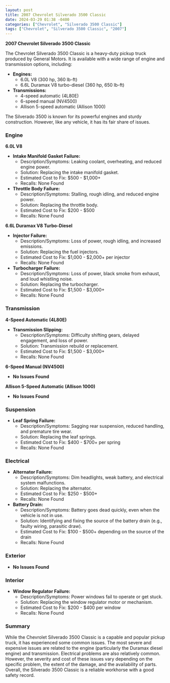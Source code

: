 ```yaml
---
layout: post
title: 2007 Chevrolet Silverado 3500 Classic
date: 2024-03-29 01:38 -0400
categories: ["Chevrolet", "Silverado 3500 Classic"]
tags: ["Chevrolet", "Silverado 3500 Classic", "2007"]
---
```

**2007 Chevrolet Silverado 3500 Classic**

The Chevrolet Silverado 3500 Classic is a heavy-duty pickup truck produced by General Motors. It is available with a wide range of engine and transmission options, including:

* **Engines:**
    * 6.0L V8 (300 hp, 360 lb-ft)
    * 6.6L Duramax V8 turbo-diesel (360 hp, 650 lb-ft)
* **Transmissions:**
    * 4-speed automatic (4L80E)
    * 6-speed manual (NV4500)
    * Allison 5-speed automatic (Allison 1000)

The Silverado 3500 is known for its powerful engines and sturdy construction. However, like any vehicle, it has its fair share of issues.

### **Engine**

**6.0L V8**

* **Intake Manifold Gasket Failure:**
    * Description/Symptoms: Leaking coolant, overheating, and reduced engine power.
    * Solution: Replacing the intake manifold gasket.
    * Estimated Cost to Fix: $500 - $1,000+
    * Recalls: None Found
* **Throttle Body Failure:**
    * Description/Symptoms: Stalling, rough idling, and reduced engine power.
    * Solution: Replacing the throttle body.
    * Estimated Cost to Fix: $200 - $500
    * Recalls: None Found

**6.6L Duramax V8 Turbo-Diesel**

* **Injector Failure:**
    * Description/Symptoms: Loss of power, rough idling, and increased emissions.
    * Solution: Replacing the fuel injectors.
    * Estimated Cost to Fix: $1,000 - $2,000+ per injector
    * Recalls: None Found
* **Turbocharger Failure:**
    * Description/Symptoms: Loss of power, black smoke from exhaust, and loud whistling noise.
    * Solution: Replacing the turbocharger.
    * Estimated Cost to Fix: $1,500 - $3,000+
    * Recalls: None Found

### **Transmission**

**4-Speed Automatic (4L80E)**

* **Transmission Slipping:**
    * Description/Symptoms: Difficulty shifting gears, delayed engagement, and loss of power.
    * Solution: Transmission rebuild or replacement.
    * Estimated Cost to Fix: $1,500 - $3,000+
    * Recalls: None Found

**6-Speed Manual (NV4500)**

* **No Issues Found**

**Allison 5-Speed Automatic (Allison 1000)**

* **No Issues Found**

### **Suspension**

* **Leaf Spring Failure:**
    * Description/Symptoms: Sagging rear suspension, reduced handling, and premature tire wear.
    * Solution: Replacing the leaf springs.
    * Estimated Cost to Fix: $400 - $700+ per spring
    * Recalls: None Found

### **Electrical**

* **Alternator Failure:**
    * Description/Symptoms: Dim headlights, weak battery, and electrical system malfunctions.
    * Solution: Replacing the alternator.
    * Estimated Cost to Fix: $250 - $500+
    * Recalls: None Found
* **Battery Drain:**
    * Description/Symptoms: Battery goes dead quickly, even when the vehicle is not in use.
    * Solution: Identifying and fixing the source of the battery drain (e.g., faulty wiring, parasitic draw).
    * Estimated Cost to Fix: $100 - $500+ depending on the source of the drain
    * Recalls: None Found

### **Exterior**

* **No Issues Found**

### **Interior**

* **Window Regulator Failure:**
    * Description/Symptoms: Power windows fail to operate or get stuck.
    * Solution: Replacing the window regulator motor or mechanism.
    * Estimated Cost to Fix: $200 - $400 per window
    * Recalls: None Found

### **Summary**

While the Chevrolet Silverado 3500 Classic is a capable and popular pickup truck, it has experienced some common issues. The most severe and expensive issues are related to the engine (particularly the Duramax diesel engine) and transmission. Electrical problems are also relatively common. However, the severity and cost of these issues vary depending on the specific problem, the extent of the damage, and the availability of parts. Overall, the Silverado 3500 Classic is a reliable workhorse with a good safety record.
